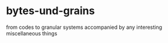 # bytes-und-grains
from codes to granular systems accompanied by any interesting miscellaneous things
